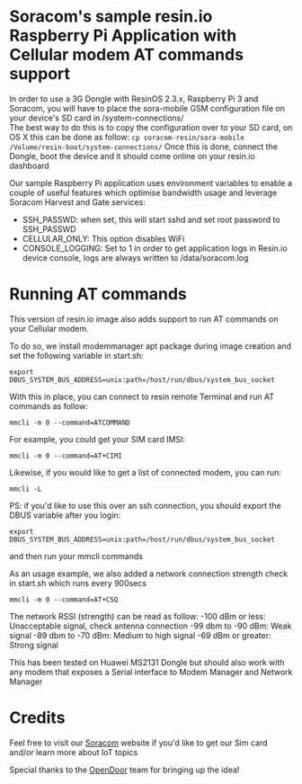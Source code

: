 # Soracom's sample resin.io Raspberry Pi Application with Cellular modem AT commands support
  
In order to use a 3G Dongle with ResinOS 2.3.x, Raspberry Pi 3 and Soracom, you will have to place the sora-mobile GSM configuration file on your device's SD card in /system-connections/  
The best way to do this is to copy the configuration over to your SD card, on OS X this can be done as follow: `cp soracom-resin/sora-mobile /Volume/resin-boot/system-connections/`
Once this is done, connect the Dongle, boot the device and it should come online on your resin.io dashboard

Our sample Raspberry Pi application uses environment variables to enable a couple of useful features which optimise bandwidth usage and leverage Soracom Harvest and Gate services:
* SSH_PASSWD: when set, this will start sshd and set root password to SSH_PASSWD
* CELLULAR_ONLY: This option disables WiFi
* CONSOLE_LOGGING: Set to 1 in order to get application logs in Resin.io device console, logs are always written to /data/soracom.log

# Running AT commands
This version of resin.io image also adds support to run AT commands on your Cellular modem.

To do so, we install modemmanager apt package during image creation and set the following variable in start.sh:

`export DBUS_SYSTEM_BUS_ADDRESS=unix:path=/host/run/dbus/system_bus_socket`

With this in place, you can connect to resin remote Terminal and run AT commands as follow:

`mmcli -m 0 --command=ATCOMMAND`

For example, you could get your SIM card IMSI:

`mmcli -m 0 --command=AT+CIMI`

Likewise, if you would like to get a list of connected modem, you can run:

`mmcli -L`


PS: if you'd like to use this over an ssh connection, you should export the DBUS variable after you login:

`export DBUS_SYSTEM_BUS_ADDRESS=unix:path=/host/run/dbus/system_bus_socket`

and then run your mmcli commands



As an usage example, we also added a network connection strength check in start.sh which runs every 900secs

`mmcli -m 0 --command=AT+CSQ`

The network RSSI (strength) can be read as follow:
-100 dBm or less: Unacceptable signal, check antenna connection
-99 dbm to -90 dBm: Weak signal 
-89 dbm to -70 dBm: Medium to high signal
-69 dBm or greater: Strong signal


This has been tested on Huawei MS2131 Dongle but should also work with any modem that exposes a Serial interface to Modem Manager and Network Manager


# Credits

Feel free to visit our [Soracom](https://www.soracom.io) website if you'd like to get our Sim card and/or learn more about IoT topics

Special thanks to the [OpenDoor](https://www.opendoor.com) team for bringing up the idea!
